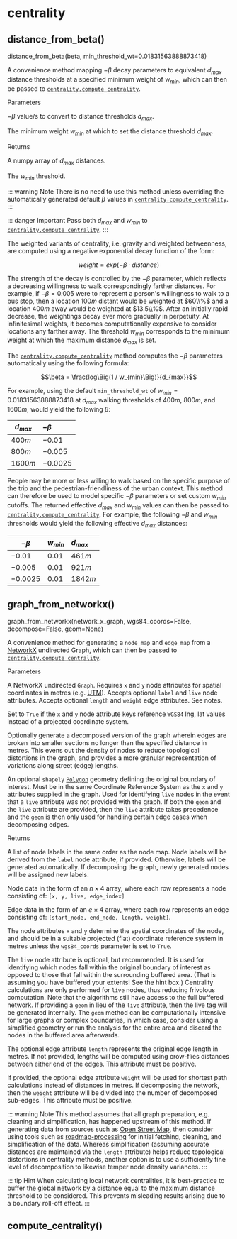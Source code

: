 ---
---

<RenderMath></RenderMath>

centrality <Chip text="beta" :important="true"/>
==========

distance\_from\_beta() <Chip text='v0.1+'/>
----------------------

<FuncSignature>distance_from_beta(beta, min_threshold_wt=0.01831563888873418)</FuncSignature>

A convenience method mapping $-\beta$ decay parameters to equivalent $d_{max}$ distance thresholds at a specified minimum weight of $w_{min}$, which can then be passed to [`centrality.compute_centrality`](#compute-centrality).

<FuncHeading>Parameters</FuncHeading>

<FuncElement name="beta" type="float, list[float], numpy.ndarray">

$-\beta$ value/s to convert to distance thresholds $d_{max}$.

</FuncElement>
<FuncElement name="min_threshold_wt" type="float">

The minimum weight $w_{min}$ at which to set the distance threshold $d_{max}$.

</FuncElement>

<FuncHeading>Returns</FuncHeading>
<FuncElement name="betas" type="numpy.ndarray">

A numpy array of $d_{max}$ distances.

</FuncElement>
<FuncElement name="min_threshold_wt" type="float">

The $w_{min}$ threshold.

</FuncElement>

::: warning Note
There is no need to use this method unless overriding the automatically generated default $\beta$ values in [`centrality.compute_centrality`](#compute-centrality).
:::

::: danger Important
Pass both $d_{max}$ and $w_{min}$ to [`centrality.compute_centrality`](#compute-centrality).
:::

The weighted variants of centrality, i.e. gravity and weighted betweenness, are computed using a negative exponential decay function of the form:

$$weight = exp(-\beta \cdot distance)$$

The strength of the decay is controlled by the $-\beta$ parameter, which reflects a decreasing willingness to walk correspondingly farther distances.
For example, if $-\beta=0.005$ were to represent a person's willingness to walk to a bus stop, then a location $100m$ distant would be weighted at $60\\%$ and a location $400m$ away would be weighted at $13.5\\%$. After an initially rapid decrease, the weightings decay ever more gradually in perpetuity. At infinitesimal weights, it becomes computationally expensive to consider locations any farther away. The threshold $w_{min}$ corresponds to the minimum weight at which the maximum distance $d_{max}$ is set.

The [`centrality.compute_centrality`](#compute-centrality) method computes the $-\beta$ parameters automatically using the following formula:

$$\beta = \frac{log\Big(1 / w_{min}\Big)}{d_{max}}$$

For example, using the default `min_threshold_wt` of $w_{min}=0.01831563888873418$ at $d_{max}$ walking thresholds of $400m$, $800m$, and $1600m$, would yield the following $\beta$:

| $d_{max}$ | $-\beta$ |
|-----------|:----------|
| $400m$ | $-0.01$ |
| $800m$ | $-0.005$ |
| $1600m$ | $-0.0025$ |

People may be more or less willing to walk based on the specific purpose of the trip and the pedestrian-friendliness of the urban context. This method can therefore be used to model specific $-\beta$ parameters or set custom $w_{min}$ cutoffs. The returned effective $d_{max}$ and $w_{min}$ values can then be passed to [`centrality.compute_centrality`](#compute-centrality). For example, the following $-\beta$ and $w_{min}$ thresholds would yield the following effective $d_{max}$ distances:

| $-\beta$ | $w_{min}$ | $d_{max}$ |
|----------|:----------|:----------|
| $-0.01$ | $0.01$ | $461m$ |
| $-0.005$ | $0.01$ | $921m$ |
| $-0.0025$ | $0.01$ | $1842m$ |


graph\_from\_networkx() <Chip text='v0.1+'/>
-----------------------

<FuncSignature>graph_from_networkx(network_x_graph, wgs84_coords=False, decompose=False, geom=None)</FuncSignature>

A convenience method for generating a `node_map` and `edge_map` from a [NetworkX](https://networkx.github.io/documentation/networkx-1.10/index.html) undirected Graph, which can then be passed to [`centrality.compute_centrality`](#compute-centrality).

<FuncHeading>Parameters</FuncHeading>
<FuncElement name="network_x_graph" type="networkx.Graph">

A NetworkX undirected `Graph`. Requires `x` and `y` node attributes for spatial coordinates in metres (e.g. [UTM](https://en.wikipedia.org/wiki/Universal_Transverse_Mercator_coordinate_system)). Accepts optional `label` and `live` node attributes. Accepts optional `length` and `weight` edge attributes. See notes.

</FuncElement>
<FuncElement name="wgs84_coords" type="bool">

Set to `True` if the `x` and `y` node attribute keys reference [`WGS84`](https://epsg.io/4326) lng, lat values instead of a projected coordinate system.

</FuncElement>
<FuncElement name="decompose" type="int, float">

Optionally generate a decomposed version of the graph wherein edges are broken into smaller sections no longer than the specified distance in metres. This evens out the density of nodes to reduce topological distortions in the graph, and provides a more granular representation of variations along street (edge) lengths.

</FuncElement>
<FuncElement name="geom" type="shapely.geometry.Polygon">

An optional `shapely` [`Polygon`](https://shapely.readthedocs.io/en/latest/manual.html#polygons) geometry defining the original boundary of interest. Must be in the same Coordinate Reference System as the `x` and `y` attributes supplied in the graph. Used for identifying `live` nodes in the event that a `live` attribute was not provided with the graph. If both the `geom` and the `live` attribute are provided, then the `live` attribute takes precedence and the `geom` is then only used for handling certain edge cases when decomposing edges.

</FuncElement>
<FuncHeading>Returns</FuncHeading>
<FuncElement name="node_labels" type="list">

A list of node labels in the same order as the node map. Node labels will be derived from the `label` node attribute, if provided. Otherwise, labels will be generated automatically. If decomposing the graph, newly generated nodes will be assigned new labels.

</FuncElement>

<FuncElement name="node_map" type="numpy.ndarray">

Node data in the form of an $n \times 4$ array, where each row represents a node consisting of: `[x, y, live, edge_index]`

</FuncElement>
<FuncElement name="edge_map" type="numpy.ndarray">

Edge data in the form of an $e \times 4$ array, where each row represents an edge consisting of: `[start_node, end_node, length, weight]`.

</FuncElement>

The node attributes `x` and `y` determine the spatial coordinates of the node, and should be in a suitable projected (flat) coordinate reference system in metres unless the `wgs84_coords` parameter is set to `True`.

The `live` node attribute is optional, but recommended. It is used for identifying which nodes fall within the original boundary of interest as opposed to those that fall within the surrounding buffered area. (That is assuming you have buffered your extents! See the hint box.) Centrality calculations are only performed for `live` nodes, thus reducing frivolous computation. Note that the algorithms still have access to the full buffered network. If providing a `geom` in lieu of the `live` attribute, then the live tag will be generated internally. The `geom` method can be computationally intensive for large graphs or complex boundaries, in which case, consider using a simplified geometry or run the analysis for the entire area and discard the nodes in the buffered area afterwards.

The optional edge attribute `length` represents the original edge length in metres. If not provided, lengths will be computed using crow-flies distances between either end of the edges. This attribute must be positive.

If provided, the optional edge attribute `weight` will be used for shortest path calculations instead of distances in metres. If decomposing the network, then the `weight` attribute will be divided into the number of decomposed sub-edges. This attribute must be positive.

::: warning Note
This method assumes that all graph preparation, e.g. cleaning and simplification, has happened upstream of this method. If generating data from sources such as [Open Street Map](https://www.openstreetmap.org), then consider using tools such as [roadmap-processing](https://github.com/aicenter/roadmap-processing) for initial fetching, cleaning, and simplification of the data. Whereas simplification (assuming accurate distances are maintained via the `length` attribute) helps reduce topological distortions in centrality methods, another option is to use a sufficiently fine level of decomposition to likewise temper node density variances.
:::

::: tip Hint
When calculating local network centralities, it is best-practice to buffer the global network by a distance equal to the maximum distance threshold to be considered. This prevents misleading results arising due to a boundary roll-off effect.
:::

compute\_centrality()
---------------------

